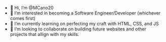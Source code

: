 - 👋 Hi, I’m @MCano20
- 👀 I’m interested in becoming a Software Engineer/Developer (whichever comes first)
- 🌱 I’m currently learning on perfecting my craft with HTML, CSS, and JS
- 💞️ I’m looking to collaborate on building future websites and other projects that allign with my skills. 


<!---
MCano20/MCano20 is a ✨ special ✨ repository because its `README.md` (this file) appears on your GitHub profile.
You can click the Preview link to take a look at your changes.
--->
